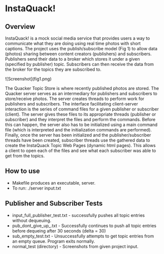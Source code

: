 <h1>InstaQuack!</h1>
<h2>Overview</h2>
<p>InstaQuack! is a mock social media service that provides users a way to communicate what they are doing using real time photos with short captions. The project uses the publish/subscribe model (Fig 1) to allow data (photos) sharing between content creators (publishers) and subscribers. Publishers send their data to a broker which stores it under a given (specified by publisher) topic. Subscribers can then receive the data from the broker for the topics they are subscribed to.</p>
![Screenshot](fig1.png)
<p>The Quacker Topic Store i​s where recently published photos are stored. The Quacker server serves as an intermediary for publishers and subscribers to store/receive photos. The server creates threads to perform work for publishers and subscribers. The interface facilitating client-server interaction is the series of command files for a given publisher or subscriber (client). The server gives these files to its appropriate threads (publisher or subscriber) and they interpret the files and perform the commands. Before this can happen, the server also has to be initialized using a main command file (which is interpreted and the initialization commands are performed). Finally, once the server has been initialized and the publisher/subscriber threads have been created, subscriber threads use the gathered data to create the ​InstaQuack Topic Web Pages (dynamic html pages). This allows a client to open each of the files and see what each subscriber was able to get from the topics.</p>

<h2>How to use</h2>
<ul> 
	<li>Makefile produces an executable, server.</li>
  	<li>To run: ./server input.txt</li>
</ul>

<h2>Publisher and Subscriber Tests</h2>
<ul>
	<li>input_full_publisher_test.txt - successfully pushes all topic entries without dequeuing.</li>
	<li>pub_dont_give_up_.txt - Successfully continues to push all topic entries before dequeing after 30 seconds (delta = 30)</li>
	<li>sub_empty_test.txt - Unsuccessfully attempts to get topic entries from an empty queue. Program exits normally.</li>
	<li>normal_test (directory) - Screenshots from given project input.</li>
</ul>